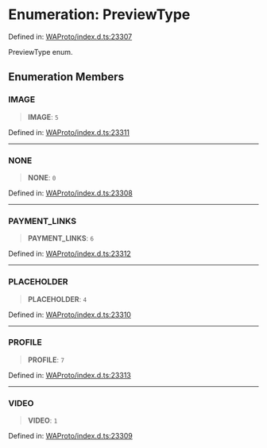 # Enumeration: PreviewType

Defined in: [WAProto/index.d.ts:23307](https://github.com/Fokusdotid/bail/blob/cf6cc85134e12081bc635cea02cc0eee74033a81/WAProto/index.d.ts#L23307)

PreviewType enum.

## Enumeration Members

### IMAGE

> **IMAGE**: `5`

Defined in: [WAProto/index.d.ts:23311](https://github.com/Fokusdotid/bail/blob/cf6cc85134e12081bc635cea02cc0eee74033a81/WAProto/index.d.ts#L23311)

***

### NONE

> **NONE**: `0`

Defined in: [WAProto/index.d.ts:23308](https://github.com/Fokusdotid/bail/blob/cf6cc85134e12081bc635cea02cc0eee74033a81/WAProto/index.d.ts#L23308)

***

### PAYMENT\_LINKS

> **PAYMENT\_LINKS**: `6`

Defined in: [WAProto/index.d.ts:23312](https://github.com/Fokusdotid/bail/blob/cf6cc85134e12081bc635cea02cc0eee74033a81/WAProto/index.d.ts#L23312)

***

### PLACEHOLDER

> **PLACEHOLDER**: `4`

Defined in: [WAProto/index.d.ts:23310](https://github.com/Fokusdotid/bail/blob/cf6cc85134e12081bc635cea02cc0eee74033a81/WAProto/index.d.ts#L23310)

***

### PROFILE

> **PROFILE**: `7`

Defined in: [WAProto/index.d.ts:23313](https://github.com/Fokusdotid/bail/blob/cf6cc85134e12081bc635cea02cc0eee74033a81/WAProto/index.d.ts#L23313)

***

### VIDEO

> **VIDEO**: `1`

Defined in: [WAProto/index.d.ts:23309](https://github.com/Fokusdotid/bail/blob/cf6cc85134e12081bc635cea02cc0eee74033a81/WAProto/index.d.ts#L23309)
